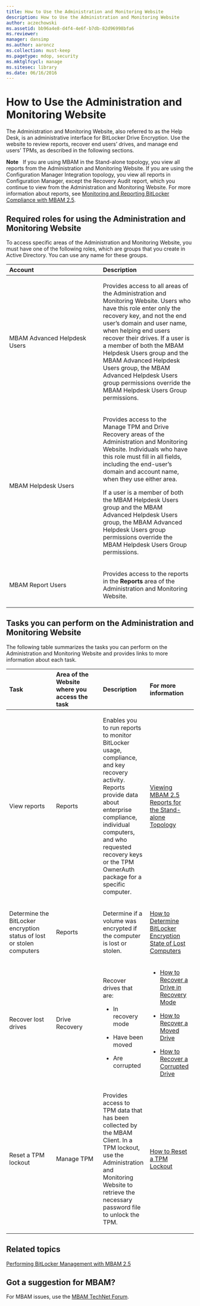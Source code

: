 ```yaml
---
title: How to Use the Administration and Monitoring Website
description: How to Use the Administration and Monitoring Website
author: aczechowski
ms.assetid: bb96a4e8-d4f4-4e6f-b7db-82d96998bfa6
ms.reviewer: 
manager: dansimp
ms.author: aaroncz
ms.collection: must-keep
ms.pagetype: mdop, security
ms.mktglfcycl: manage
ms.sitesec: library
ms.date: 06/16/2016
---
```



# How to Use the Administration and Monitoring Website


The Administration and Monitoring Website, also referred to as the Help Desk, is an administrative interface for BitLocker Drive Encryption. Use the website to review reports, recover end users’ drives, and manage end users’ TPMs, as described in the following sections.

**Note**  
If you are using MBAM in the Stand-alone topology, you view all reports from the Administration and Monitoring Website. If you are using the Configuration Manager Integration topology, you view all reports in Configuration Manager, except the Recovery Audit report, which you continue to view from the Administration and Monitoring Website. For more information about reports, see [Monitoring and Reporting BitLocker Compliance with MBAM 2.5](monitoring-and-reporting-bitlocker-compliance-with-mbam-25.md).

 

## Required roles for using the Administration and Monitoring Website


To access specific areas of the Administration and Monitoring Website, you must have one of the following roles, which are groups that you create in Active Directory. You can use any name for these groups.

<table>
<colgroup>
<col width="50%" />
<col width="50%" />
</colgroup>
<thead>
<tr class="header">
<th align="left">Account</th>
<th align="left">Description</th>
</tr>
</thead>
<tbody>
<tr class="odd">
<td align="left"><p>MBAM Advanced Helpdesk Users</p></td>
<td align="left"><p>Provides access to all areas of the Administration and Monitoring Website. Users who have this role enter only the recovery key, and not the end user’s domain and user name, when helping end users recover their drives. If a user is a member of both the MBAM Helpdesk Users group and the MBAM Advanced Helpdesk Users group, the MBAM Advanced Helpdesk Users group permissions override the MBAM Helpdesk Users Group permissions.</p>
<p></p></td>
</tr>
<tr class="even">
<td align="left"><p>MBAM Helpdesk Users</p></td>
<td align="left"><p>Provides access to the Manage TPM and Drive Recovery areas of the Administration and Monitoring Website. Individuals who have this role must fill in all fields, including the end-user’s domain and account name, when they use either area.</p>
<p>If a user is a member of both the MBAM Helpdesk Users group and the MBAM Advanced Helpdesk Users group, the MBAM Advanced Helpdesk Users group permissions override the MBAM Helpdesk Users Group permissions.</p></td>
</tr>
<tr class="odd">
<td align="left"><p>MBAM Report Users</p></td>
<td align="left"><p>Provides access to the reports in the <strong>Reports</strong> area of the Administration and Monitoring Website.</p></td>
</tr>
</tbody>
</table>

 

## Tasks you can perform on the Administration and Monitoring Website


The following table summarizes the tasks you can perform on the Administration and Monitoring Website and provides links to more information about each task.

<table>
<colgroup>
<col width="25%" />
<col width="25%" />
<col width="25%" />
<col width="25%" />
</colgroup>
<thead>
<tr class="header">
<th align="left">Task</th>
<th align="left">Area of the Website where you access the task</th>
<th align="left">Description</th>
<th align="left">For more information</th>
</tr>
</thead>
<tbody>
<tr class="odd">
<td align="left"><p>View reports</p></td>
<td align="left"><p>Reports</p></td>
<td align="left"><p>Enables you to run reports to monitor BitLocker usage, compliance, and key recovery activity. Reports provide data about enterprise compliance, individual computers, and who requested recovery keys or the TPM OwnerAuth package for a specific computer.</p></td>
<td align="left"><p><a href="viewing-mbam-25-reports-for-the-stand-alone-topology.md" data-raw-source="[Viewing MBAM 2.5 Reports for the Stand-alone Topology](viewing-mbam-25-reports-for-the-stand-alone-topology.md)">Viewing MBAM 2.5 Reports for the Stand-alone Topology</a></p></td>
</tr>
<tr class="even">
<td align="left"><p>Determine the BitLocker encryption status of lost or stolen computers</p></td>
<td align="left"><p>Reports</p></td>
<td align="left"><p>Determine if a volume was encrypted if the computer is lost or stolen.</p></td>
<td align="left"><p><a href="how-to-determine-bitlocker-encryption-state-of-lost-computers-mbam-25.md" data-raw-source="[How to Determine BitLocker Encryption State of Lost Computers](how-to-determine-bitlocker-encryption-state-of-lost-computers-mbam-25.md)">How to Determine BitLocker Encryption State of Lost Computers</a></p></td>
</tr>
<tr class="odd">
<td align="left"><p>Recover lost drives</p></td>
<td align="left"><p>Drive Recovery</p></td>
<td align="left"><p>Recover drives that are:</p>
<ul>
<li><p>In recovery mode</p></li>
<li><p>Have been moved</p></li>
<li><p>Are corrupted</p></li>
</ul></td>
<td align="left"><ul>
<li><p><a href="how-to-recover-a-drive-in-recovery-mode-mbam-25.md" data-raw-source="[How to Recover a Drive in Recovery Mode](how-to-recover-a-drive-in-recovery-mode-mbam-25.md)">How to Recover a Drive in Recovery Mode</a></p></li>
<li><p><a href="how-to-recover-a-moved-drive-mbam-25.md" data-raw-source="[How to Recover a Moved Drive](how-to-recover-a-moved-drive-mbam-25.md)">How to Recover a Moved Drive</a></p></li>
<li><p><a href="how-to-recover-a-corrupted-drive-mbam-25.md" data-raw-source="[How to Recover a Corrupted Drive](how-to-recover-a-corrupted-drive-mbam-25.md)">How to Recover a Corrupted Drive</a></p></li>
</ul></td>
</tr>
<tr class="even">
<td align="left"><p>Reset a TPM lockout</p></td>
<td align="left"><p>Manage TPM</p></td>
<td align="left"><p>Provides access to TPM data that has been collected by the MBAM Client. In a TPM lockout, use the Administration and Monitoring Website to retrieve the necessary password file to unlock the TPM.</p></td>
<td align="left"><p><a href="how-to-reset-a-tpm-lockout-mbam-25.md" data-raw-source="[How to Reset a TPM Lockout](how-to-reset-a-tpm-lockout-mbam-25.md)">How to Reset a TPM Lockout</a></p></td>
</tr>
</tbody>
</table>

 


## Related topics


[Performing BitLocker Management with MBAM 2.5](performing-bitlocker-management-with-mbam-25.md)

 

## Got a suggestion for MBAM?

For MBAM issues, use the [MBAM TechNet Forum](https://social.technet.microsoft.com/Forums/home?forum=mdopmbam). 





